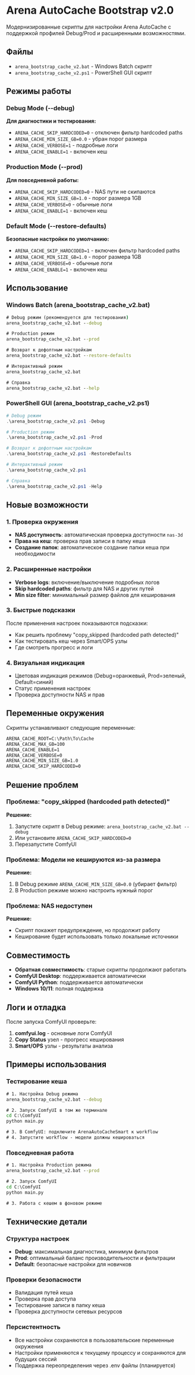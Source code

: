# Arena AutoCache Bootstrap v2.0

Модернизированные скрипты для настройки Arena AutoCache с поддержкой профилей Debug/Prod и расширенными возможностями.

## Файлы

- `arena_bootstrap_cache_v2.bat` - Windows Batch скрипт
- `arena_bootstrap_cache_v2.ps1` - PowerShell GUI скрипт

## Режимы работы

### Debug Mode (--debug)
**Для диагностики и тестирования:**
- `ARENA_CACHE_SKIP_HARDCODED=0` - отключен фильтр hardcoded paths
- `ARENA_CACHE_MIN_SIZE_GB=0.0` - убран порог размера
- `ARENA_CACHE_VERBOSE=1` - подробные логи
- `ARENA_CACHE_ENABLE=1` - включен кеш

### Production Mode (--prod)
**Для повседневной работы:**
- `ARENA_CACHE_SKIP_HARDCODED=0` - NAS пути не скипаются
- `ARENA_CACHE_MIN_SIZE_GB=1.0` - порог размера 1GB
- `ARENA_CACHE_VERBOSE=0` - обычные логи
- `ARENA_CACHE_ENABLE=1` - включен кеш

### Default Mode (--restore-defaults)
**Безопасные настройки по умолчанию:**
- `ARENA_CACHE_SKIP_HARDCODED=1` - включен фильтр hardcoded paths
- `ARENA_CACHE_MIN_SIZE_GB=1.0` - порог размера 1GB
- `ARENA_CACHE_VERBOSE=0` - обычные логи
- `ARENA_CACHE_ENABLE=1` - включен кеш

## Использование

### Windows Batch (arena_bootstrap_cache_v2.bat)

```cmd
# Debug режим (рекомендуется для тестирования)
arena_bootstrap_cache_v2.bat --debug

# Production режим
arena_bootstrap_cache_v2.bat --prod

# Возврат к дефолтным настройкам
arena_bootstrap_cache_v2.bat --restore-defaults

# Интерактивный режим
arena_bootstrap_cache_v2.bat

# Справка
arena_bootstrap_cache_v2.bat --help
```

### PowerShell GUI (arena_bootstrap_cache_v2.ps1)

```powershell
# Debug режим
.\arena_bootstrap_cache_v2.ps1 -Debug

# Production режим
.\arena_bootstrap_cache_v2.ps1 -Prod

# Возврат к дефолтным настройкам
.\arena_bootstrap_cache_v2.ps1 -RestoreDefaults

# Интерактивный режим
.\arena_bootstrap_cache_v2.ps1

# Справка
.\arena_bootstrap_cache_v2.ps1 -Help
```

## Новые возможности

### 1. Проверка окружения
- **NAS доступность**: автоматическая проверка доступности `nas-3d`
- **Права на кеш**: проверка прав записи в папку кеша
- **Создание папок**: автоматическое создание папки кеша при необходимости

### 2. Расширенные настройки
- **Verbose logs**: включение/выключение подробных логов
- **Skip hardcoded paths**: фильтр для NAS и других путей
- **Min size filter**: минимальный размер файлов для кеширования

### 3. Быстрые подсказки
После применения настроек показываются подсказки:
- Как решить проблему "copy_skipped (hardcoded path detected)"
- Как тестировать кеш через Smart/OPS узлы
- Где смотреть прогресс и логи

### 4. Визуальная индикация
- Цветовая индикация режимов (Debug=оранжевый, Prod=зеленый, Default=синий)
- Статус применения настроек
- Проверка доступности NAS и прав

## Переменные окружения

Скрипты устанавливают следующие переменные:

```cmd
ARENA_CACHE_ROOT=C:\Path\To\Cache
ARENA_CACHE_MAX_GB=100
ARENA_CACHE_ENABLE=1
ARENA_CACHE_VERBOSE=0
ARENA_CACHE_MIN_SIZE_GB=1.0
ARENA_CACHE_SKIP_HARDCODED=0
```

## Решение проблем

### Проблема: "copy_skipped (hardcoded path detected)"
**Решение:**
1. Запустите скрипт в Debug режиме: `arena_bootstrap_cache_v2.bat --debug`
2. Или установите `ARENA_CACHE_SKIP_HARDCODED=0`
3. Перезапустите ComfyUI

### Проблема: Модели не кешируются из-за размера
**Решение:**
1. В Debug режиме `ARENA_CACHE_MIN_SIZE_GB=0.0` (убирает фильтр)
2. В Production режиме можно настроить нужный порог

### Проблема: NAS недоступен
**Решение:**
- Скрипт покажет предупреждение, но продолжит работу
- Кеширование будет использовать только локальные источники

## Совместимость

- **Обратная совместимость**: старые скрипты продолжают работать
- **ComfyUI Desktop**: поддерживается автоматически
- **ComfyUI Python**: поддерживается автоматически
- **Windows 10/11**: полная поддержка

## Логи и отладка

После запуска ComfyUI проверьте:
1. **comfyui.log** - основные логи ComfyUI
2. **Copy Status** узел - прогресс кеширования
3. **Smart/OPS** узлы - результаты анализа

## Примеры использования

### Тестирование кеша
```cmd
# 1. Настройка Debug режима
arena_bootstrap_cache_v2.bat --debug

# 2. Запуск ComfyUI в том же терминале
cd C:\ComfyUI
python main.py

# 3. В ComfyUI: подключите ArenaAutoCacheSmart к workflow
# 4. Запустите workflow - модели должны кешироваться
```

### Повседневная работа
```cmd
# 1. Настройка Production режима
arena_bootstrap_cache_v2.bat --prod

# 2. Запуск ComfyUI
cd C:\ComfyUI
python main.py

# 3. Работа с кешем в фоновом режиме
```

## Технические детали

### Структура настроек
- **Debug**: максимальная диагностика, минимум фильтров
- **Prod**: оптимальный баланс производительности и фильтрации
- **Default**: безопасные настройки для новичков

### Проверки безопасности
- Валидация путей кеша
- Проверка прав доступа
- Тестирование записи в папку кеша
- Проверка доступности сетевых ресурсов

### Персистентность
- Все настройки сохраняются в пользовательские переменные окружения
- Настройки применяются к текущему процессу и сохраняются для будущих сессий
- Поддержка переопределения через .env файлы (планируется)
